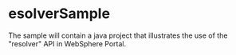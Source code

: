 # esolverSample
The sample will contain a java project that illustrates the use of the "resolver" API in WebSphere Portal.
